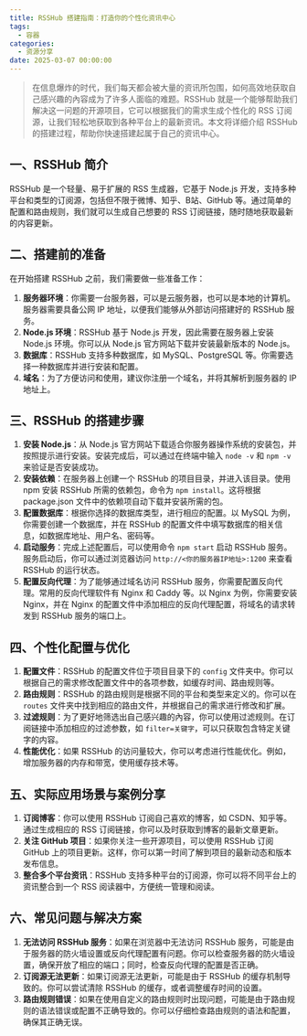 ```yaml
---
title: RSSHub 搭建指南：打造你的个性化资讯中心
tags:
  - 容器
categories:
  - 资源分享
date: 2025-03-07 00:00:00
---
```


> 在信息爆炸的时代，我们每天都会被大量的资讯所包围，如何高效地获取自己感兴趣的內容成为了许多人面临的难题。RSSHub 就是一个能够帮助我们解决这一问题的开源项目，它可以根据我们的需求生成个性化的 RSS 订阅源，让我们轻松地获取到各种平台上的最新资讯。本文将详细介绍 RSSHub 的搭建过程，帮助你快速搭建起属于自己的资讯中心。

<!-- more -->

## 一、RSSHub 简介

RSSHub 是一个轻量、易于扩展的 RSS 生成器，它基于 Node.js 开发，支持多种平台和类型的订阅源，包括但不限于微博、知乎、B站、GitHub 等。通过简单的配置和路由规则，我们就可以生成自己想要的 RSS 订阅链接，随时随地获取最新的内容更新。

## 二、搭建前的准备

在开始搭建 RSSHub 之前，我们需要做一些准备工作：

1. **服务器环境**：你需要一台服务器，可以是云服务器，也可以是本地的计算机。服务器需要具备公网 IP 地址，以便我们能够从外部访问搭建好的 RSSHub 服务。
2. **Node.js 环境**：RSSHub 基于 Node.js 开发，因此需要在服务器上安装 Node.js 环境。你可以从 Node.js 官方网站下载并安装最新版本的 Node.js。
3. **数据库**：RSSHub 支持多种数据库，如 MySQL、PostgreSQL 等。你需要选择一种数据库并进行安装和配置。
4. **域名**：为了方便访问和使用，建议你注册一个域名，并将其解析到服务器的 IP 地址上。

## 三、RSSHub 的搭建步骤

1. **安装 Node.js**：从 Node.js 官方网站下载适合你服务器操作系统的安装包，并按照提示进行安装。安装完成后，可以通过在终端中输入 `node -v` 和 `npm -v` 来验证是否安装成功。
2. **安装依赖**：在服务器上创建一个 RSSHub 的项目目录，并进入该目录。使用 npm 安装 RSSHub 所需的依赖包，命令为 `npm install`。这将根据 package.json 文件中的依赖项自动下载并安装所需的包。
3. **配置数据库**：根据你选择的数据库类型，进行相应的配置。以 MySQL 为例，你需要创建一个数据库，并在 RSSHub 的配置文件中填写数据库的相关信息，如数据库地址、用户名、密码等。
4. **启动服务**：完成上述配置后，可以使用命令 `npm start` 启动 RSSHub 服务。服务启动后，你可以通过浏览器访问 `http://<你的服务器IP地址>:1200` 来查看 RSSHub 的运行状态。
5. **配置反向代理**：为了能够通过域名访问 RSSHub 服务，你需要配置反向代理。常用的反向代理软件有 Nginx 和 Caddy 等。以 Nginx 为例，你需要安装 Nginx，并在 Nginx 的配置文件中添加相应的反向代理配置，将域名的请求转发到 RSSHub 服务的端口上。

## 四、个性化配置与优化

1. **配置文件**：RSSHub 的配置文件位于项目目录下的 `config` 文件夹中。你可以根据自己的需求修改配置文件中的各项参数，如缓存时间、路由规则等。
2. **路由规则**：RSSHub 的路由规则是根据不同的平台和类型来定义的。你可以在 `routes` 文件夹中找到相应的路由文件，并根据自己的需求进行修改和扩展。
3. **过滤规则**：为了更好地筛选出自己感兴趣的內容，你可以使用过滤规则。在订阅链接中添加相应的过滤参数，如 `filter=关键字`，可以只获取包含特定关键字的内容。
4. **性能优化**：如果 RSSHub 的访问量较大，你可以考虑进行性能优化。例如，增加服务器的内存和带宽，使用缓存技术等。

## 五、实际应用场景与案例分享

1. **订阅博客**：你可以使用 RSSHub 订阅自己喜欢的博客，如 CSDN、知乎等。通过生成相应的 RSS 订阅链接，你可以及时获取到博客的最新文章更新。
2. **关注 GitHub 项目**：如果你关注一些开源项目，可以使用 RSSHub 订阅 GitHub 上的项目更新。这样，你可以第一时间了解到项目的最新动态和版本发布信息。
3. **整合多个平台资讯**：RSSHub 支持多种平台的订阅源，你可以将不同平台上的资讯整合到一个 RSS 阅读器中，方便统一管理和阅读。

## 六、常见问题与解决方案

1. **无法访问 RSSHub 服务**：如果在浏览器中无法访问 RSSHub 服务，可能是由于服务器的防火墙设置或反向代理配置有问题。你可以检查服务器的防火墙设置，确保开放了相应的端口；同时，检查反向代理的配置是否正确。
2. **订阅源无法更新**：如果订阅源无法更新，可能是由于 RSSHub 的缓存机制导致的。你可以尝试清除 RSSHub 的缓存，或者调整缓存时间的设置。
3. **路由规则错误**：如果在使用自定义的路由规则时出现问题，可能是由于路由规则的语法错误或配置不正确导致的。你可以仔细检查路由规则的语法和配置，确保其正确无误。
